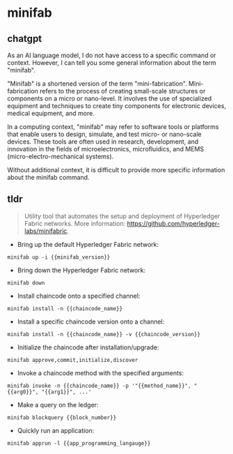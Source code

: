 # minifab 
## chatgpt 
As an AI language model, I do not have access to a specific command or context. However, I can tell you some general information about the term "minifab".

"Minifab" is a shortened version of the term "mini-fabrication". Mini-fabrication refers to the process of creating small-scale structures or components on a micro or nano-level. It involves the use of specialized equipment and techniques to create tiny components for electronic devices, medical equipment, and more.

In a computing context, "minifab" may refer to software tools or platforms that enable users to design, simulate, and test micro- or nano-scale devices. These tools are often used in research, development, and innovation in the fields of microelectronics, microfluidics, and MEMS (micro-electro-mechanical systems).

Without additional context, it is difficult to provide more specific information about the minifab command. 

## tldr 
 
> Utility tool that automates the setup and deployment of Hyperledger Fabric networks.
> More information: <https://github.com/hyperledger-labs/minifabric>.

- Bring up the default Hyperledger Fabric network:

`minifab up -i {{minifab_version}}`

- Bring down the Hyperledger Fabric network:

`minifab down`

- Install chaincode onto a specified channel:

`minifab install -n {{chaincode_name}}`

- Install a specific chaincode version onto a channel:

`minifab install -n {{chaincode_name}} -v {{chaincode_version}}`

- Initialize the chaincode after installation/upgrade:

`minifab approve,commit,initialize,discover`

- Invoke a chaincode method with the specified arguments:

`minifab invoke -n {{chaincode_name}} -p '"{{method_name}}", "{{arg0}}", "{{arg1}}", ...'`

- Make a query on the ledger:

`minifab blockquery {{block_number}}`

- Quickly run an application:

`minifab apprun -l {{app_programming_langauge}}`
